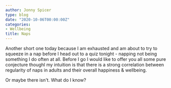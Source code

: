 ```yaml
---
author: Jonny Spicer
type: blog
date: "2020-10-06T00:00:00Z"
categories:
- Wellbeing
title: Naps
---
```

Another short one today because I am exhausted and am about to try to squeeze in a nap before I head out to a quiz tonight - napping not being something I do often at all. Before I go
I would like to offer you all some pure conjecture thoughl my intuition is that there is a strong correlation between regularity of naps in adults and their overall happiness &
wellbeing.

Or maybe there isn't. What do I know?
